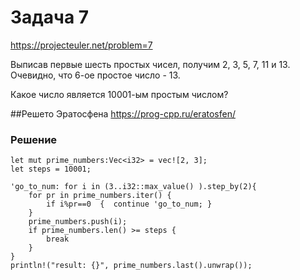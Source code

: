 # Задача 7
https://projecteuler.net/problem=7

Выписав первые шесть простых чисел, получим 2, 3, 5, 7, 11 и 13. Очевидно, что 6-ое простое число - 13.

Какое число является 10001-ым простым числом?

##Решето Эратосфена
https://prog-cpp.ru/eratosfen/
 
 ### Решение
```
let mut prime_numbers:Vec<i32> = vec![2, 3];
let steps = 10001;

'go_to_num: for i in (3..i32::max_value() ).step_by(2){
    for pr in prime_numbers.iter() {
        if i%pr==0  {  continue 'go_to_num; }
    }
    prime_numbers.push(i);
    if prime_numbers.len() >= steps {
        break
    }
}
println!("result: {}", prime_numbers.last().unwrap());
```
 ​